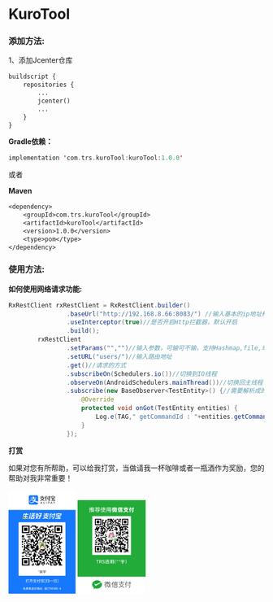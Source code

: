 # KuroTool
### 添加方法:
1、添加Jcenter仓库
```
buildscript {
    repositories {
        ...
        jcenter()
        ...
    }
}
```

**Gradle依赖：**
```kotlin
implementation 'com.trs.kuroTool:kuroTool:1.0.0'
```
或者

**Maven**
```
<dependency>
	<groupId>com.trs.kuroTool</groupId>
	<artifactId>kuroTool</artifactId>
	<version>1.0.0</version>
	<type>pom</type>
</dependency>
```
### 使用方法:
**如何使用网络请求功能:**

```java
RxRestClient rxRestClient = RxRestClient.builder()
                .baseUrl("http://192.168.8.66:8083/") //输入基本的ip地址构建RxRestClient对象
                .useInterceptor(true)//是否开启Http拦截器，默认开启
                .build();
        rxRestClient
                .setParams("","")//输入参数，可输可不输，支持Hashmap,file,单一key-value
                .setURL("users/")//输入路由地址
                .get()//请求的方式
                .subscribeOn(Schedulers.io())//切换到IO线程
                .observeOn(AndroidSchedulers.mainThread())//切换回主线程
                .subscribe(new BaseObserver<TestEntity>() {//需要解析成的对象TestEntity可换成任意实体类型
                    @Override
                    protected void onGot(TestEntity entities) {
                        Log.e(TAG," getCommandId : "+entities.getCommand().getId());
                    }
                });
```

**打赏**

如果对您有所帮助，可以给我打赏，当做请我一杯咖啡或者一瓶酒作为奖励，您的帮助对我非常重要！

<img src="1590744983.jpg" style="zoom:20%;" />

<img src="weixin.png" style="zoom:18%;" />